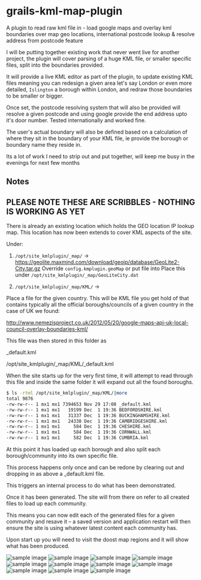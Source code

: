 # grails-kml-map-plugin
A plugin to read raw kml file in - load google maps and overlay kml boundaries over map geo locations, international postcode lookup &amp; resolve address from postcode feature



I will be putting together existing work that never went live for another project, the plugin will cover parsing of a huge KML file, or smaller specific files, split into the boundaries provided. 

It will provide a live KML editor as part of the plugin, to update existing KML files meaning you can redesign a given area let's say London or even more detailed, `Islington` a borough within London, and redraw those boundaries to be smaller or bigger.

Once set, the postcode resolving system that will also be provided will resolve a given postcode and using google provide the end address upto it's door number. Tested internationally and worked fine.

The user's actual boundary will also be defined based on a calculation of where they sit in the boundary of your KML file, ie provide the borough or boundary name they reside in.


Its a lot of work I need to strip out and put together, will keep me busy in the evenings for next few months

Notes
----
PLEASE NOTE THESE ARE SCRIBBLES - NOTHING IS WORKING AS YET 
----

There is already an existing location which holds the GEO location IP lookup map. 
This location has now been extends to cover KML aspects of the site.

Under:


1.  `/opt/site_kmlplugin/_map/` -> https://geolite.maxmind.com/download/geoip/database/GeoLite2-City.tar.gz
Override `config.kmplugin.geoMap` or put file into
Place this under `/opt/site_kmlplugin/_map/GeoLiteCity.dat`




2. `/opt/site_kmlplugin/_map/KML/` ->

Place a file for the given country. This will be KML file you get hold of that contains typically all the official boroughs/councils of a given country in the case of UK we found:

http://www.nemezisproject.co.uk/2012/05/20/google-maps-api-uk-local-council-overlay-boundaries-kml/

This file was then stored in this folder as 

_default.kml


/opt/site_kmlplugin/_map/KML/_default.kml


When the site starts up for the very first time, it will attempt to read through this file and inside the same folder it will expand out all the found boroughs.

```bash
$ ls -rtml /opt/site_kmlplugin/_map/KML/|more
total 9876
-rw-rw-r-- 1 mx1 mx1 7394653 Nov 29 17:08 _default.kml
-rw-rw-r-- 1 mx1 mx1   19199 Dec  1 19:36 BEDFORDSHIRE.kml
-rw-rw-r-- 1 mx1 mx1   31337 Dec  1 19:36 BUCKINGHAMSHIRE.kml
-rw-rw-r-- 1 mx1 mx1   24338 Dec  1 19:36 CAMBRIDGESHIRE.kml
-rw-rw-r-- 1 mx1 mx1     584 Dec  1 19:36 CHESHIRE.kml
-rw-rw-r-- 1 mx1 mx1     584 Dec  1 19:36 CORNWALL.kml
-rw-rw-r-- 1 mx1 mx1     582 Dec  1 19:36 CUMBRIA.kml
```

At this point it has loaded up each borough and also split each borough/community into its own specific file.

This process happens only once and can be redone by clearing out and dropping in as above a _default.kml file.

This triggers an internal process to do what has been demonstrated.

Once it has been generated. The site will from there on refer to all created files to load up each community.

This means you can now edit each of the generated files for a given community and resave it – a saved version and application restart will then ensure the site is using whatever latest content each community has.

Upon start up you will need to visit the doost map regions and it will show what has been produced.

![sample image](https://raw.githubusercontent.com/vahidhedayati/grails-kml-map-plugin/master/documentation/map-region-editor.png)
![sample image](https://raw.githubusercontent.com/vahidhedayati/grails-kml-map-plugin/master/documentation/map-region-editor-edit.png)
![sample image](https://raw.githubusercontent.com/vahidhedayati/grails-kml-map-plugin/master/documentation/map-region-editor-edit1.png)
![sample image](https://raw.githubusercontent.com/vahidhedayati/grails-kml-map-plugin/master/documentation/map-region-editor-edit2.png)
![sample image](https://raw.githubusercontent.com/vahidhedayati/grails-kml-map-plugin/master/documentation/map-region-editor-edit3.png)
![sample image](https://raw.githubusercontent.com/vahidhedayati/grails-kml-map-plugin/master/documentation/map-region-editor-edit4.png)
![sample image](https://raw.githubusercontent.com/vahidhedayati/grails-kml-map-plugin/master/documentation/map-region-editor-edit5.png)
![sample image](https://raw.githubusercontent.com/vahidhedayati/grails-kml-map-plugin/master/documentation/map-region-editor-edit6.png)
![sample image](https://raw.githubusercontent.com/vahidhedayati/grails-kml-map-plugin/master/documentation/map-region-editor-edit7.png)
![sample image](https://raw.githubusercontent.com/vahidhedayati/grails-kml-map-plugin/master/documentation/map-region-editor-edit8.png)
![sample image](https://raw.githubusercontent.com/vahidhedayati/grails-kml-map-plugin/master/documentation/map-region-editor-edit9.png)

